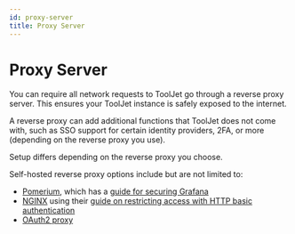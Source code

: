 ```yaml
---
id: proxy-server
title: Proxy Server
---
```


# Proxy Server

You can require all network requests to ToolJet go through a reverse proxy server. This ensures your ToolJet instance is safely exposed to the internet.

A reverse proxy can add additional functions that ToolJet does not come with, such as SSO support for certain identity providers, 2FA, or more (depending on the reverse proxy you use).

Setup differs depending on the reverse proxy you choose.

Self-hosted reverse proxy options include but are not limited to:

- [Pomerium](https://www.pomerium.com/docs), which has a [guide for securing Grafana](https://www.pomerium.com/docs/guides/grafana)
- [NGINX](https://docs.nginx.com/nginx/) using their [guide on restricting access with HTTP basic authentication](https://docs.nginx.com/nginx/admin-guide/security-controls/configuring-http-basic-authentication/)
- [OAuth2 proxy](https://github.com/oauth2-proxy/oauth2-proxy)
